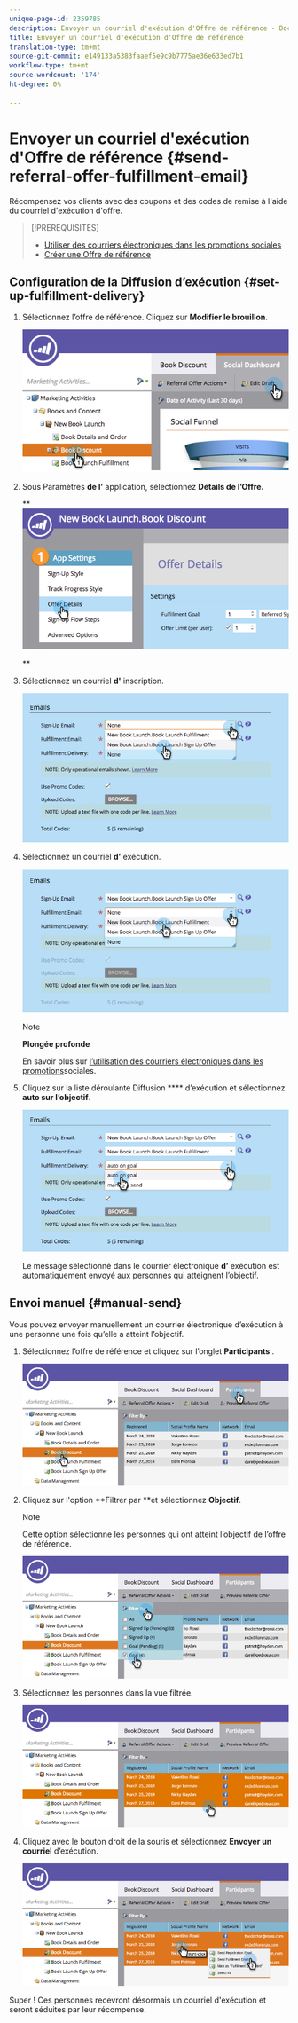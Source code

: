 ```yaml
---
unique-page-id: 2359785
description: Envoyer un courriel d'exécution d'Offre de référence - Documents marketing - Documentation du produit
title: Envoyer un courriel d'exécution d'Offre de référence
translation-type: tm+mt
source-git-commit: e149133a5383faaef5e9c9b7775ae36e633ed7b1
workflow-type: tm+mt
source-wordcount: '174'
ht-degree: 0%

---
```



# Envoyer un courriel d&#39;exécution d&#39;Offre de référence {#send-referral-offer-fulfillment-email}

Récompensez vos clients avec des coupons et des codes de remise à l&#39;aide du courriel d&#39;exécution d&#39;offre.

>[!PREREQUISITES]
>
>* [Utiliser des courriers électroniques dans les promotions sociales](../../../../product-docs/demand-generation/social/social-functions/use-emails-in-social-promotions.md)
>* [Créer une Offre de référence](create-a-referral-offer.md)

>



## Configuration de la Diffusion d’exécution {#set-up-fulfillment-delivery}

1. Sélectionnez l’offre de référence. Cliquez sur **Modifier le brouillon**.

   ![](assets/image2015-4-20-16-3a3-3a14.png)

1. Sous Paramètres **de l’** application, sélectionnez **Détails de l’Offre.**

   ** ![](assets/image2015-4-23-12-3a53-3a16.png)

   **

1. Sélectionnez un courriel **d&#39;** inscription.

   ![](assets/image2015-4-23-12-3a58-3a52.png)

1. Sélectionnez un courriel **d’** exécution.

   ![](assets/image2015-4-23-13-3a4-3a40.png)

   >[!NOTE]
   >
   >**Plongée profonde**
   >
   >
   >En savoir plus sur [l’utilisation des courriers électroniques dans les promotions](../../../../product-docs/demand-generation/social/social-functions/use-emails-in-social-promotions.md)sociales.

1. Cliquez sur la liste déroulante Diffusion **** d’exécution et sélectionnez **auto sur l’objectif**.

   ![](assets/image2015-4-23-13-3a13-3a33.png)

   Le message sélectionné dans le courrier électronique **d’** exécution est automatiquement envoyé aux personnes qui atteignent l’objectif.

## Envoi manuel {#manual-send}

Vous pouvez envoyer manuellement un courrier électronique d’exécution à une personne une fois qu’elle a atteint l’objectif.

1. Sélectionnez l’offre de référence et cliquez sur l’onglet **Participants** .

   ![](assets/image2015-4-20-15-3a37-3a14.png)

1. Cliquez sur l&#39;option **Filtrer par **et sélectionnez **Objectif**.

   >[!NOTE]
   >
   >Cette option sélectionne les personnes qui ont atteint l’objectif de l’offre de référence.

   ![](assets/image2015-4-20-15-3a59-3a11.png)

1. Sélectionnez les personnes dans la vue filtrée.

   ![](assets/2015-04-23-13-08-53.png)

1. Cliquez avec le bouton droit de la souris et sélectionnez **Envoyer un courriel** d’exécution.

   ![](assets/2015-04-20-15-54-13.png)

Super ! Ces personnes recevront désormais un courriel d&#39;exécution et seront séduites par leur récompense.
